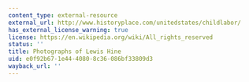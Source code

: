 ```yaml
---
content_type: external-resource
external_url: http://www.historyplace.com/unitedstates/childlabor/
has_external_license_warning: true
license: https://en.wikipedia.org/wiki/All_rights_reserved
status: ''
title: Photographs of Lewis Hine
uid: e0f92b67-1e44-4080-8c36-086bf33809d3
wayback_url: ''
---
```

